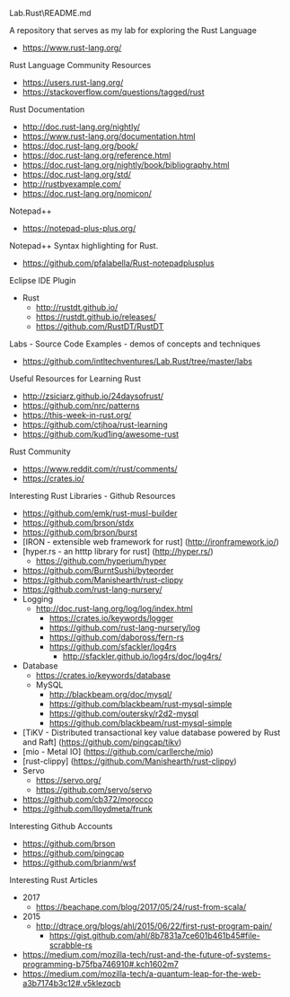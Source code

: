 Lab.Rust\README.md

A repository that serves as my lab for exploring the Rust Language
* https://www.rust-lang.org/

Rust Language Community Resources
* https://users.rust-lang.org/
* https://stackoverflow.com/questions/tagged/rust

Rust Documentation
* http://doc.rust-lang.org/nightly/
* https://www.rust-lang.org/documentation.html
* https://doc.rust-lang.org/book/
* https://doc.rust-lang.org/reference.html
* https://doc.rust-lang.org/nightly/book/bibliography.html
* https://doc.rust-lang.org/std/
* http://rustbyexample.com/ 
* https://doc.rust-lang.org/nomicon/ 

Notepad++ 
* https://notepad-plus-plus.org/

Notepad++ Syntax highlighting for Rust.
* https://github.com/pfalabella/Rust-notepadplusplus


Eclipse IDE Plugin
* Rust
  * http://rustdt.github.io/
  * https://rustdt.github.io/releases/
  * https://github.com/RustDT/RustDT


Labs - Source Code Examples - demos of concepts and techniques
* https://github.com/intltechventures/Lab.Rust/tree/master/labs

Useful Resources for Learning Rust
* http://zsiciarz.github.io/24daysofrust/
* https://github.com/nrc/patterns
* https://this-week-in-rust.org/
* https://github.com/ctjhoa/rust-learning
* https://github.com/kud1ing/awesome-rust

Rust Community
* https://www.reddit.com/r/rust/comments/
* https://crates.io/

Interesting Rust Libraries - Github Resources
* https://github.com/emk/rust-musl-builder  
* https://github.com/brson/stdx
* https://github.com/brson/burst
* [IRON - extensible web framework for rust] (http://ironframework.io/)
* [hyper.rs - an htttp library for rust] (http://hyper.rs/)
	* https://github.com/hyperium/hyper
* https://github.com/BurntSushi/byteorder
* https://github.com/Manishearth/rust-clippy
* https://github.com/rust-lang-nursery/
* Logging
	* http://doc.rust-lang.org/log/log/index.html
		* https://crates.io/keywords/logger
		* https://github.com/rust-lang-nursery/log
		* https://github.com/daboross/fern-rs
		* https://github.com/sfackler/log4rs
			* http://sfackler.github.io/log4rs/doc/log4rs/
* Database
	* https://crates.io/keywords/database
	* MySQL
		* http://blackbeam.org/doc/mysql/
		* https://github.com/blackbeam/rust-mysql-simple
		* https://github.com/outersky/r2d2-mysql
		* https://github.com/blackbeam/rust-mysql-simple
* [TiKV - Distributed transactional key value database powered by Rust and Raft] (https://github.com/pingcap/tikv)
* [mio - Metal IO] (https://github.com/carllerche/mio)
* [rust-clippy] (https://github.com/Manishearth/rust-clippy)
* Servo
  * https://servo.org/
  * https://github.com/servo/servo
* https://github.com/cb372/morocco
* https://github.com/lloydmeta/frunk


Interesting Github Accounts
* https://github.com/brson
* https://github.com/pingcap
* https://github.com/brianm/wsf



Interesting Rust Articles
* 2017
  * https://beachape.com/blog/2017/05/24/rust-from-scala/
* 2015
  * http://dtrace.org/blogs/ahl/2015/06/22/first-rust-program-pain/
    * https://gist.github.com/ahl/8b7831a7ce601b461b45#file-scrabble-rs
* https://medium.com/mozilla-tech/rust-and-the-future-of-systems-programming-b75fba746910#.kch1602m7
* https://medium.com/mozilla-tech/a-quantum-leap-for-the-web-a3b7174b3c12#.v5klezqcb


